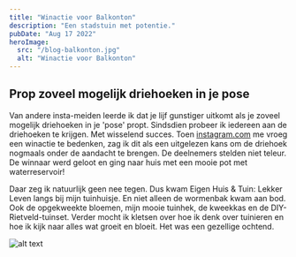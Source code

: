 ```yaml
---
title: "Winactie voor Balkonton"
description: "Een stadstuin met potentie."
pubDate: "Aug 17 2022"
heroImage:
  src: "/blog-balkonton.jpg"
  alt: "Winactie voor Balkonton"
---
```


## Prop zoveel mogelijk driehoeken in je pose

Van andere insta-meiden leerde ik dat je lijf gunstiger uitkomt als je zoveel mogelijk driehoeken in je 'pose' propt. Sindsdien probeer ik iedereen aan de driehoeken te krijgen. Met wisselend succes. Toen [instagram.com](https://balkonton.nl "Balkonton.nl") me vroeg een winactie te bedenken, zag ik dit als een uitgelezen kans om de driehoek nogmaals onder de aandacht te brengen. De deelnemers stelden niet teleur. De winnaar werd geloot en ging naar huis met een mooie pot met waterreservoir!

Daar zeg ik natuurlijk geen nee tegen. Dus kwam Eigen Huis & Tuin: Lekker Leven langs bij mijn tuinhuisje. En niet alleen de wormenbak kwam aan bod. Ook de opgekweekte bloemen, mijn mooie tuinhek, de kweekkas en de DIY-Rietveld-tuinset. Verder mocht ik kletsen over hoe ik denk over tuinieren en hoe ik kijk naar alles wat groeit en bloeit. Het was een gezellige ochtend.

![alt text](/blog-balkonton-image.jpg "Balkont Kanidaten")
